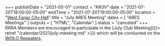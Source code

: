 +++
publishDate = "2021-05-01"
contact = "KK0V"
date = "2021-07-20T18:00:00-05:00"
endTime = "2021-07-20T19:00:00-05:00"
location = "[West Fargo City Hall](/places/west-fargo-city-hall/)"
title = "July ARES Meeting"
dates = [ "ARES Meetings" ]
outputs = [ "HTML", "Calendar" ]
status = "canceled"
+++
RRRA Members are encouraged to participate in the 
[July Club Meeting]({{< relref "/calendar/2021/july-meeting.md" >}})
which will be conducted on the [W0ILO Repeaters](/radios/).
